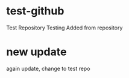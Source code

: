 # test-github
Test Repository
Testing
Added from repository
# new update
again update, change to test repo


